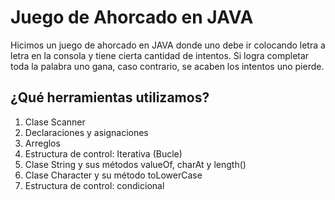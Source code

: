 # Juego de Ahorcado en JAVA

Hicimos un juego de ahorcado en JAVA donde uno debe ir colocando letra a letra en la consola y tiene cierta cantidad de intentos. Si logra completar toda la palabra uno gana, caso contrario, se acaben los intentos uno pierde.

## ¿Qué herramientas utilizamos?

1.  Clase Scanner
2.  Declaraciones y asignaciones
3.  Arreglos
4.  Estructura de control: Iterativa (Bucle)
5.  Clase String y sus métodos valueOf, charAt y length()
6.  Clase Character y su método toLowerCase
7.  Estructura de control: condicional